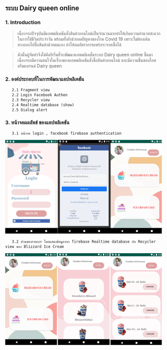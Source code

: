 ## ระบบ Dairy queen online
### 1.	Introduction

   >เนื่องจากปัจจุบันมีแอพพลิเคชันสั่งสินค้าออนไลน์เป็นจำนวนมากทำให้เกิดความอำนวยสะดวกในการใช้ชีวิตประจำวัน พร้อมทั้งยังช่วยลดปัญหาของโรค Covid 19 เพราะไม่ต้องเดินทางออกไปซื้อสินค้าด้วยตนเอง ทำให้ลดอัตราการแพร่กระจายเชื้อได้
 
   >ดังนั้นผู้จัดทำจึงได้คิดริเริ่มที่จะพัฒนาแอพพลิเคชั่นระบบ Dairy queen online ขึ้นมา เนื่องจากมีความสนใจในเรื่องของแอพพลิเคชันสั่งซื้อสินค้าออนไลน์ และมีความชื่นชอบไอศครีมแบรนด์ Dairy queen 
   
### 2. องค์ประกอบที่ในการพัฒนาแอปพลิเคชัน
       2.1 Fragment view
       2.2 Login Facebook Authen
       2.3 Recycler view
       2.4 Realtime database (show)
       2.5 Dialog alert

### 3. หน้าจอผลลัพธ์ ของแอปพลิเคชัน
       3.1 หน้าจอ login , facebook firebase authentication
  ![alt text](photo/facbook1.png)
  
  
       3.2 ส่วนของรายการ โดยแสดงข้อมูลจาก firebase Realtime database กับ Recycler view ของ Blizzard Ice Cream 
  ![alt text](photo/หน้า2.png)

